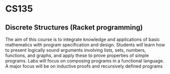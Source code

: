 # CS135
## Discrete Structures (Racket programming)  
The aim of this course is to integrate knowledge and applications of basic mathematics with program specification and design. Students will learn how to present logically sound arguments involving lists, sets, numbers, functions, and graphs, and apply these to prove properties of simple programs. Labs will focus on composing programs in a functional language. A major focus will be on inductive proofs and recursively defined programs
